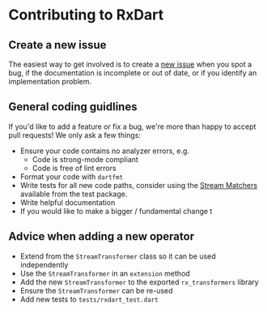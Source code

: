 # Contributing to RxDart

## Create a new issue

The easiest way to get involved is to create a [new issue](https://github.com/ReactiveX/rxdart/issues/new) when you spot a bug, if the documentation is incomplete or out of date, or if you identify an implementation problem.

## General coding guidlines

If you'd like to add a feature or fix a bug, we're more than happy to accept pull requests! We only ask a few things:

  - Ensure your code contains no analyzer errors, e.g.
    - Code is strong-mode compliant
    - Code is free of lint errors
  - Format your code with `dartfmt`
  - Write tests for all new code paths, consider using the [Stream Matchers](https://pub.dartlang.org/packages/test#stream-matchers) available from the test package.
  - Write helpful documentation
  - If you would like to make a bigger / fundamental change t

## Advice when adding a new operator

  - Extend from the `StreamTransformer` class so it can be used independently
  - Use the `StreamTransformer` in an `extension` method
  - Add the new `StreamTransformer` to the exported `rx_transformers` library
  - Ensure the `StreamTransformer` can be re-used
  - Add new tests to `tests/rxdart_test.dart`
